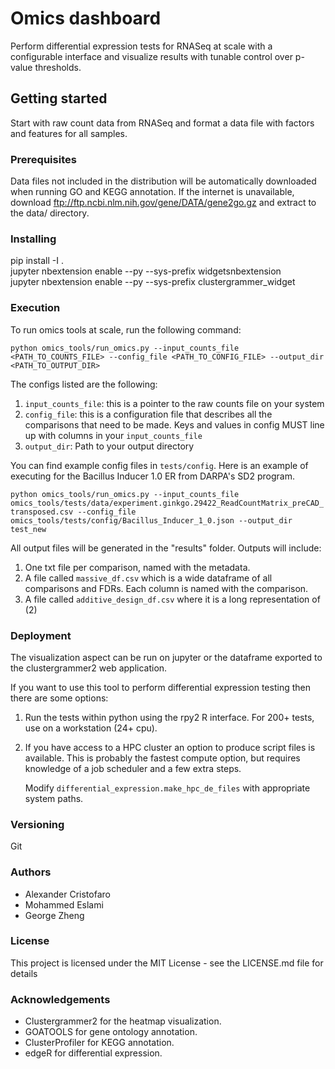 # Omics dashboard

Perform differential expression tests for RNASeq at scale with a configurable interface and visualize results with tunable 
control over p-value thresholds.

## Getting started
Start with raw count data from RNASeq and format a data file
with factors and features for all samples.

### Prerequisites

Data files not included in the distribution will be automatically downloaded 
when running GO and KEGG annotation. If the internet is unavailable, download 
ftp://ftp.ncbi.nlm.nih.gov/gene/DATA/gene2go.gz and extract to the data/ directory.  

### Installing

pip install -I .  
jupyter nbextension enable --py --sys-prefix widgetsnbextension  
jupyter nbextension enable --py --sys-prefix clustergrammer_widget  

### Execution

To run omics tools at scale, run the following command:

```python omics_tools/run_omics.py --input_counts_file <PATH_TO_COUNTS_FILE> --config_file <PATH_TO_CONFIG_FILE> --output_dir <PATH_TO_OUTPUT_DIR>```


The configs listed are the following:
1. ```input_counts_file```: this is a pointer to the raw counts file on your system
2. ```config_file```: this is a configuration file that describes all the comparisons that need to be made. Keys and values in config MUST line up with columns in your ```input_counts_file```
3. ```output_dir```: Path to your output directory

You can find example config files in ```tests/config```. Here is an example of executing for the Bacillus Inducer 1.0 ER from DARPA's SD2 program.

```python omics_tools/run_omics.py --input_counts_file omics_tools/tests/data/experiment.ginkgo.29422_ReadCountMatrix_preCAD_transposed.csv --config_file omics_tools/tests/config/Bacillus_Inducer_1_0.json --output_dir test_new```

All output files will be generated in the "results" folder. Outputs will include:
1. One txt file per comparison, named with the metadata.
2. A file called `massive_df.csv` which is a wide dataframe of all comparisons and FDRs. Each column is named with the comparison.
3. A file called `additive_design_df.csv` where it is a long representation of (2)


### Deployment

The visualization aspect can be run on jupyter or the dataframe exported to the clustergrammer2
web application. 

If you want to use this tool to perform differential expression testing then there are some options:
1. Run the tests within python using the rpy2 R interface. For 200+ tests, use on a workstation (24+ cpu).
   
2. If you have access to a HPC cluster an option to produce script files is available. This is 
   probably the fastest compute option, but requires knowledge of a job scheduler and a few 
   extra steps. 
   
   Modify ```differential_expression.make_hpc_de_files``` with appropriate system paths.
   
### Versioning

Git

### Authors

* Alexander Cristofaro
* Mohammed Eslami
* George Zheng

### License

This project is licensed under the MIT License - see the LICENSE.md file for details

### Acknowledgements

- Clustergrammer2 for the heatmap visualization.
- GOATOOLS for gene ontology annotation.
- ClusterProfiler for KEGG annotation.   
- edgeR for differential expression.
